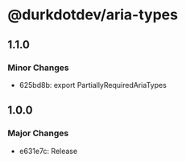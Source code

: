 # @durkdotdev/aria-types

## 1.1.0

### Minor Changes

- 625bd8b: export PartiallyRequiredAriaTypes

## 1.0.0

### Major Changes

- e631e7c: Release
